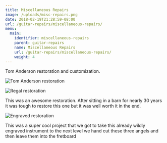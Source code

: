 ```yaml
---
title: Miscellaneous Repairs
image: /uploads/misc-repairs.png
date: 2018-02-19T21:28:59-08:00
url: /guitar-repairs/miscellaneous-repairs/
menu:
  main:
    identifier: miscellaneous-repairs
    parent: guitar-repairs
    name: Miscellaneous Repairs
    url: /guitar-repairs/miscellaneous-repairs/
    weight: 4
---
```

Tom Anderson restoration and customization.

![Tom Anderson restoration](/uploads/tom-anderson-restoration.jpg)

![Regal restoration](/uploads/regal-restoration.png)

This was an awesome restoration. After sitting in a barn for nearly 30 years it was tough to restore this one but it was well worth it in the end.

![Engraved restoration](/uploads/engraved-restoration.jpg)

This was a super cool project that we got to take this already wildly engraved instrument to the next level we hand cut these three angels and then leave them into the fretboard
